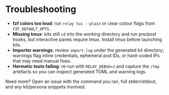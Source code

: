# Troubleshooting

- **fzf colors too loud**: run `relay tui --plain` or clear colour flags from `FZF_DEFAULT_OPTS`.
- **Missing tmux**: kits still `cd` into the working directory and run pre/post hooks, but interactive panes require tmux. Install tmux before launching kits.
- **Importer warnings**: review `import.log` under the generated kit directory; warnings flag inline credentials, ephemeral pod IDs, or hard-coded IPs that may need manual fixes.
- **Hermetic tests failing**: re-run with `RELAY_DEBUG=1` and capture the `/tmp` artefacts so you can inspect generated TOML and warning logs.

Need more? Open an issue with the command you ran, full stderr/stdout, and any kit/persona snippets involved.
